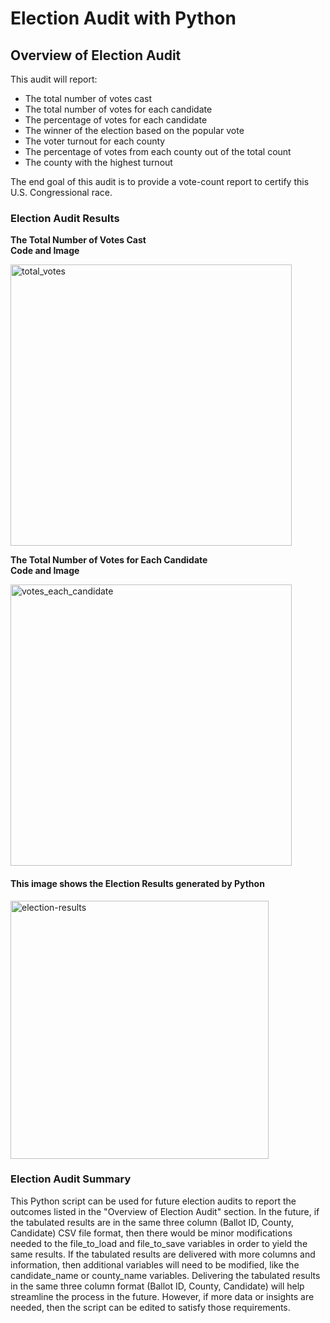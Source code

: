 # Election Audit with Python

## Overview of Election Audit

This audit will report:

* The total number of votes cast
* The total number of votes for each candidate
* The percentage of votes for each candidate
* The winner of the election based on the popular vote 
* The voter turnout for each county
* The percentage of votes from each county out of the total count
* The county with the highest turnout 

The end goal of this audit is to provide a vote-count report to certify this U.S. Congressional race. 

### Election Audit Results

**The Total Number of Votes Cast 
<br /> Code and Image**

<img width="450" alt="total_votes" src="https://user-images.githubusercontent.com/91927712/187050026-9496ff76-0dbb-467f-a7fb-d02e73fd9d61.png">

**The Total Number of Votes for Each Candidate 
<br /> Code and Image**

<img width="450" alt="votes_each_candidate" src="https://user-images.githubusercontent.com/91927712/187050722-eb52484b-223b-4c1d-9040-c269479faf50.png">


#### This image shows the Election Results generated by Python
<img width="413" alt="election-results" src="https://user-images.githubusercontent.com/91927712/141666320-f840f772-3e7c-4059-b290-0f1c09636d46.png">

### Election Audit Summary
This Python script can be used for future election audits to report the outcomes listed in the "Overview of Election Audit" section. In the future, if the tabulated results are in the same three column (Ballot ID, County, Candidate) CSV file format, then there would be minor modifications needed to the file_to_load and file_to_save variables in order to yield the same results. If the tabulated results are delivered with more columns and information, then additional variables will need to be modified, like the candidate_name or county_name variables. Delivering the tabulated results in the same three column format (Ballot ID, County, Candidate) will help streamline the process in the future. However, if more data or insights are needed, then the script can be edited to satisfy those requirements.
